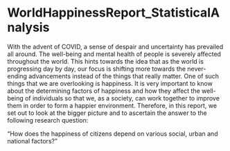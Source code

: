 # WorldHappinessReport_StatisticalAnalysis

With the advent of COVID, a sense of despair and uncertainty has prevailed all around. The well-being and mental health of people is severely affected throughout the world. This hints towards the idea that as the world is progressing day by day, our focus is shifting more towards the never-ending advancements instead of the things that really matter. One of such things that we are overlooking is happiness. It is very important to know about the determining factors of happiness and how they affect the well-being of individuals so that we, as a society, can work together to improve them in order to form a happier environment. Therefore, in this report, we set out to look at the bigger picture and to ascertain the answer to the following research question:

 “How does the happiness of citizens depend on various social, urban and national factors?”

